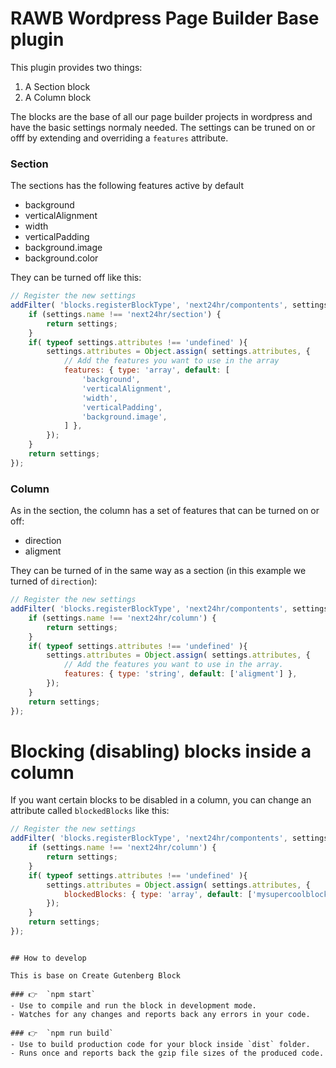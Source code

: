 # RAWB Wordpress Page Builder Base plugin

This plugin provides two things:

1. A Section block
2. A Column block

The blocks are the base of all our page builder projects in wordpress and have the basic settings
normaly needed. 
The settings can be truned on or offf by extending and overriding a `features` attribute.

### Section

The sections has the following features active by default

- background
- verticalAlignment
- width
- verticalPadding
- background.image
- background.color

They can be turned off like this:

```javascript
// Register the new settings
addFilter( 'blocks.registerBlockType', 'next24hr/compontents', settings => {
    if (settings.name !== 'next24hr/section') {
        return settings;
    }
	if( typeof settings.attributes !== 'undefined' ){
        settings.attributes = Object.assign( settings.attributes, {
            // Add the features you want to use in the array
			features: { type: 'array', default: [
                'background', 
                'verticalAlignment', 
                'width', 
                'verticalPadding', 
                'background.image',
            ] },
		});
	}
	return settings;
});
```

### Column

As in the section, the column has a set of features that can be turned on or off:

- direction
- aligment

They can be turned of in the same way as a section (in this example we turned of `direction`):

```javascript
// Register the new settings
addFilter( 'blocks.registerBlockType', 'next24hr/compontents', settings => {
	if (settings.name !== 'next24hr/column') {
		return settings;
    }
	if( typeof settings.attributes !== 'undefined' ){
        settings.attributes = Object.assign( settings.attributes, {
            // Add the features you want to use in the array. 
			features: { type: 'string', default: ['aligment'] },
		});
	}
	return settings;
});
```

# Blocking (disabling) blocks inside a column

If you want certain blocks to be disabled in a column, you can change an attribute
called `blockedBlocks` like this:

```javascript
// Register the new settings
addFilter( 'blocks.registerBlockType', 'next24hr/compontents', settings => {
	if (settings.name !== 'next24hr/column') {
		return settings;
    }
	if( typeof settings.attributes !== 'undefined' ){
        settings.attributes = Object.assign( settings.attributes, {
			blockedBlocks: { type: 'array', default: ['mysupercoolblock'] },
		});
	}
	return settings;
});
```
```

## How to develop

This is base on Create Gutenberg Block

### 👉  `npm start`
- Use to compile and run the block in development mode.
- Watches for any changes and reports back any errors in your code.

### 👉  `npm run build`
- Use to build production code for your block inside `dist` folder.
- Runs once and reports back the gzip file sizes of the produced code.


